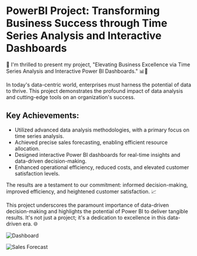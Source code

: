 # PowerBI Project: Transforming Business Success through Time Series Analysis and Interactive Dashboards

🚀 I'm thrilled to present my project, "Elevating Business Excellence via Time Series Analysis and Interactive Power BI Dashboards." 📊💼

In today's data-centric world, enterprises must harness the potential of data to thrive. This project demonstrates the profound impact of data analysis and cutting-edge tools on an organization's success.

## Key Achievements:
- Utilized advanced data analysis methodologies, with a primary focus on time series analysis.
- Achieved precise sales forecasting, enabling efficient resource allocation.
- Designed interactive Power BI dashboards for real-time insights and data-driven decision-making.
- Enhanced operational efficiency, reduced costs, and elevated customer satisfaction levels.

The results are a testament to our commitment: informed decision-making, improved efficiency, and heightened customer satisfaction. 📈

This project underscores the paramount importance of data-driven decision-making and highlights the potential of Power BI to deliver tangible results. It's not just a project; it's a dedication to excellence in this data-driven era. 🌐

![Dashboard](https://github.com/shivamverma26/Data_Analysis_Report/assets/94590743/a8984fa0-1efe-4353-9dee-70595d8b2ed3)

![Sales Forecast](https://github.com/shivamverma26/Data_Analysis_Report/assets/94590743/8072161a-276c-4aad-b596-035611b5f801)
